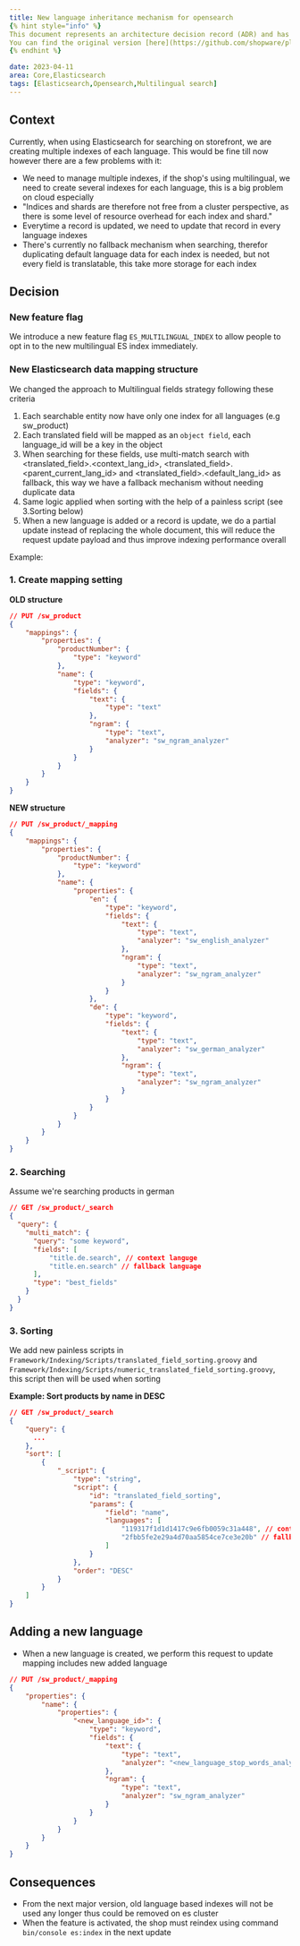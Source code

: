 ```yaml
---
title: New language inheritance mechanism for opensearch
{% hint style="info" %}
This document represents an architecture decision record (ADR) and has been mirrored from the ADR section in our Shopware 6 repository.
You can find the original version [here](https://github.com/shopware/platform/blob/trunk/adr/2023-04-11-new-language-inheritance-mechanism-for-opensearch.md)
{% endhint %}

date: 2023-04-11
area: Core,Elasticsearch
tags: [Elasticsearch,Opensearch,Multilingual search]
---
```


## Context

Currently, when using Elasticsearch for searching on storefront, we are creating multiple indexes of each language. This would be fine till now however there are a few problems with it:

- We need to manage multiple indexes, if the shop's using multilingual, we need to create several indexes for each language, this is a big problem on cloud especially
- "Indices and shards are therefore not free from a cluster perspective, as there is some level of resource overhead for each index and shard."
- Everytime a record is updated, we need to update that record in every language indexes
- There's currently no fallback mechanism when searching, therefor duplicating default language data for each index is needed, but not every field is translatable, this take more storage for each index 

## Decision

### New feature flag

We introduce a new feature flag `ES_MULTILINGUAL_INDEX` to allow people to opt in to the new multilingual ES index immediately.

### New Elasticsearch data mapping structure

We changed the approach to Multilingual fields strategy following these criteria

1. Each searchable entity now have only one index for all languages (e.g sw_product)
2. Each translated field will be mapped as an `object field`, each language_id will be a key in the object
3. When searching for these fields, use multi-match search with <translated_field>.<context_lang_id>, <translated_field>.<parent_current_lang_id> and <translated_field>.<default_lang_id> as fallback, this way we have a fallback mechanism without needing duplicate data
4. Same logic applied when sorting with the help of a painless script (see 3.Sorting below)
5. When a new language is added or a record is update, we do a partial update instead of replacing the whole document, this will reduce the request update payload and thus improve indexing performance overall

Example:

### 1. Create mapping setting

**OLD structure**

```json
// PUT /sw_product
{
    "mappings": {
        "properties": {
            "productNumber": {
                "type": "keyword"
            },
            "name": {
                "type": "keyword",
                "fields": {
                    "text": {
                        "type": "text"
                    },
                    "ngram": {
                        "type": "text",
                        "analyzer": "sw_ngram_analyzer"
                    }
                }
            }
        }
    }
}
```

**NEW structure**

```json
// PUT /sw_product/_mapping
{
    "mappings": {
        "properties": {
            "productNumber": {
                "type": "keyword"
            },
            "name": {
                "properties": {
                    "en": {
                        "type": "keyword",
                        "fields": {
                            "text": {
                                "type": "text",
                                "analyzer": "sw_english_analyzer"
                            },
                            "ngram": {
                                "type": "text",
                                "analyzer": "sw_ngram_analyzer"
                            }
                        }
                    },
                    "de": {
                        "type": "keyword",
                        "fields": {
                            "text": {
                                "type": "text",
                                "analyzer": "sw_german_analyzer"
                            },
                            "ngram": {
                                "type": "text",
                                "analyzer": "sw_ngram_analyzer"
                            }
                        }
                    }
                }
            }
        }
    }
}
```

### 2. Searching

Assume we're searching products in german

```json
// GET /sw_product/_search
{
  "query": {
    "multi_match": {
      "query": "some keyword",
      "fields": [
          "title.de.search", // context languge
          "title.en.search" // fallback language
      ],
      "type": "best_fields" 
    }
  }
}
```

### 3. Sorting 

We add new painless scripts in `Framework/Indexing/Scripts/translated_field_sorting.groovy` and `Framework/Indexing/Scripts/numeric_translated_field_sorting.groovy`, this script then will be used when sorting

**Example: Sort products by name in DESC**

```json
// GET /sw_product/_search
{
    "query": {
      ...
    },
    "sort": [
        {
            "_script": {
                "type": "string",
                "script": {
                    "id": "translated_field_sorting",
                    "params": {
                        "field": "name",
                        "languages": [
                            "119317f1d1d1417c9e6fb0059c31a448", // context language
                            "2fbb5fe2e29a4d70aa5854ce7ce3e20b" // fallback language
                        ]
                    }
                },
                "order": "DESC"
            }
        }
    ]
}
```

## Adding a new language

- When a new language is created, we perform this request to update mapping includes new added language

```json
// PUT /sw_product/_mapping
{
    "properties": {
        "name": {
            "properties": {
                "<new_language_id>": {
                    "type": "keyword",
                    "fields": {
                        "text": {
                            "type": "text",
                            "analyzer": "<new_language_stop_words_analyzer>"
                        },
                        "ngram": {
                            "type": "text",
                            "analyzer": "sw_ngram_analyzer"
                        }
                    }
                }
            }
        }
    }
}
```

## Consequences

- From the next major version, old language based indexes will not be used any longer thus could be removed on es cluster
- When the feature is activated, the shop must reindex using command `bin/console es:index` in the next update
